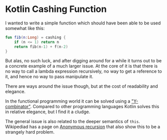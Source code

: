 # Kotlin Cashing Function
I wanted to write a simple function which should have been able to be used somewhat like this:

```kotlin
fun fib(n:Long) = cashing {
	if (n <= 1) return n
	return fib(n-1) + f(n-2)
}
```

But alas, no such luck, and after digging around for a while it turns out to be a concrete example of a much larger issue. At the core of it is that there is no way to call a lambda expression recursively, no way to get a reference to it, and hence no way to pass manipulate it.

There are ways around the issue though, but at the cost of readability and elegance. 

In the functional programming world it can be solved using a ["Y-combinator"](https://rosettacode.org/wiki/Y_combinator). Compared to other programming languages Kotlin solves this in relative elegance, but I find it a cludge.

The general issue is also related to the deeper semantics of `this`. Wikipediad has a page on [Anonymous recursion](https://en.wikipedia.org/wiki/Anonymous_recursion) that also show this to be a strangely hard problem.



